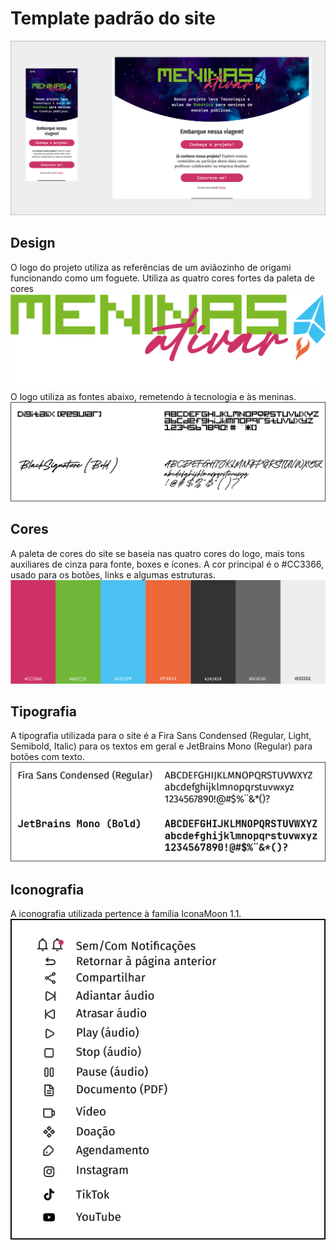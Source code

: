 # Template padrão do site

![Template](img/Frame_1000003433.png)

## Design

O logo do projeto utiliza as referências de um aviãozinho de origami funcionando como um foguete. Utiliza as quatro cores fortes da paleta de cores
![Template](img/logo.png)
O logo utiliza as fontes abaixo, remetendo à tecnologia e às meninas.
![Template](img/font_logo.png)

## Cores
A paleta de cores do site se baseia nas quatro cores do logo, mais tons auxiliares de cinza para fonte, boxes e ícones. A cor principal é o #CC3366, usado para os botões, links e algumas estruturas.
![Paleta de Cores](img/paleta.png)

## Tipografia
A tipografia utilizada para o site é a Fira Sans Condensed (Regular, Light, Semibold, Italic) para os textos em geral e JetBrains Mono (Regular) para botões com texto.
![Tipografia - Site](img/fontes_sites.png)

## Iconografia
A iconografia utilizada pertence à família IconaMoon 1.1.
![Iconografia](img/icones.png)
